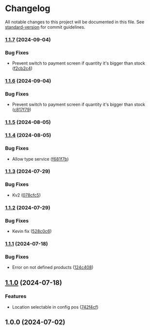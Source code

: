 # Changelog

All notable changes to this project will be documented in this file. See [standard-version](https://github.com/conventional-changelog/standard-version) for commit guidelines.

### [1.1.7](https://github.com/muninmx/premiumbikes/compare/v1.1.6...v1.1.7) (2024-09-04)


### Bug Fixes

* Prevent switch to payment screen if quantity it's bigger than stock ([f2cb2c4](https://github.com/muninmx/premiumbikes/commit/f2cb2c45e25060c27b2eba47ff612ee4b948b71a))

### [1.1.6](https://github.com/muninmx/premiumbikes/compare/v1.1.5...v1.1.6) (2024-09-04)


### Bug Fixes

* Prevent switch to payment screen if quantity it's bigger than stock ([c817f79](https://github.com/muninmx/premiumbikes/commit/c817f79c5d96cdd8ccbfd2145d82fbbe3803871c))

### [1.1.5](https://github.com/muninmx/premiumbikes/compare/v1.1.4...v1.1.5) (2024-08-05)

### [1.1.4](https://github.com/muninmx/premiumbikes/compare/v1.1.3...v1.1.4) (2024-08-05)


### Bug Fixes

* Allow type service ([f681f7b](https://github.com/muninmx/premiumbikes/commit/f681f7bbffb5c8034ff9261d0ca6c477bc0e7bc8))

### [1.1.3](https://github.com/muninmx/premiumbikes/compare/v1.1.2...v1.1.3) (2024-07-29)


### Bug Fixes

* Kv2 ([078cfc5](https://github.com/muninmx/premiumbikes/commit/078cfc5351914234c20426ad44bdbecfc23b99ea))

### [1.1.2](https://github.com/muninmx/premiumbikes/compare/v1.1.1...v1.1.2) (2024-07-29)


### Bug Fixes

* Kevin fix ([528c0c6](https://github.com/muninmx/premiumbikes/commit/528c0c697706e993e10bd1bf06dda74e27488b6a))

### [1.1.1](https://github.com/tuodoo-modulos/stock_no_negative_pos/compare/v1.1.0...v1.1.1) (2024-07-18)


### Bug Fixes

* Error on not defined products ([124c408](https://github.com/tuodoo-modulos/stock_no_negative_pos/commit/124c40839d65a5d3673952679197750df26cd7cb))

## [1.1.0](https://github.com/tuodoo-modulos/stock_no_negative_pos/compare/v1.0.0...v1.1.0) (2024-07-18)


### Features

* Location selectable in config pos ([742f4cf](https://github.com/tuodoo-modulos/stock_no_negative_pos/commit/742f4cf30d8cd22e8b4ab72b40eb3728a40ca6c2))

## 1.0.0 (2024-07-02)

